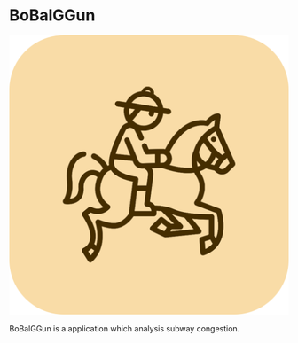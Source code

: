 # BoBalGGun

![](https://github.com/Uzihoon/BoBalGGun/blob/master/img/app.png)

BoBalGGun is a application which analysis subway congestion.
